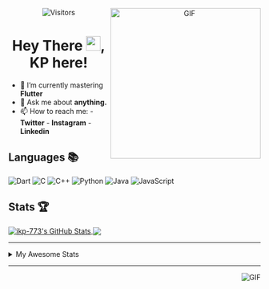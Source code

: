 <div align="center">
<img align="right" alt="GIF" height="300px" src="https://blog.insaid.co/wp-content/uploads/2020/01/Coding.gif"/>
       
![Visitors](https://visitor-badge.glitch.me/badge?page_id=ikp-773)

# Hey There <img src="https://media.tenor.com/images/822fb670841c6f6582fefbb82e338a50/tenor.gif" width="29px">, KP here!
</div>

- 🌱 I’m currently mastering **Flutter**
- 💬 Ask me about **anything.**
- 📫 How to reach me:
       - **Twitter** 
       - **Instagram**
       - **Linkedin**
         
## Languages 📚 
![Dart](http://img.shields.io/badge/-Dart-000?style=flat&logo=dart&logoColor=2BB7F6)
![C](https://img.shields.io/badge/-C-000?style=flat&logo=C)
![C++](https://img.shields.io/badge/-C++-000?style=flat&logo=C%2B%2B&logoColor=00599C)
![Python](https://img.shields.io/badge/-Python-000?style=flat&logo=python)
![Java](https://img.shields.io/badge/-Java-000?style=flat&logo=Java&logoColor=007396)
![JavaScript](https://img.shields.io/badge/-JavaScript-000?style=flat&logo=javascript)

##  Stats 🏆

<a href="https://github.com/ikp-773">
<img align="center" src="https://github-readme-stats.vercel.app/api?username=ikp-773&show_icons=true&theme=tokyonight&icon_color=6392DF&hide=prs" alt="ikp-773's GitHub Stats" />
</a> 
<a href="https://github.com/ikp-773">
<img align="center" src="https://github-readme-stats.vercel.app/api/top-langs/?username=ikp-773&layout=compact&show_icons=true&theme=tokyonight&icon_color=6392DF&hide=prs" />
</a>

---

<details>
       <summary>My Awesome Stats</summary>
       
<!--START_SECTION:waka-->
![Lines of code](https://img.shields.io/badge/From%20Hello%20World%20I%27ve%20Written-497540%20lines%20of%20code-blue)

**🐱 My Github Data** 

> 🏆 301 Contributions in the Year 2021
 > 
> 📦 167.6 kB Used in Github's Storage 
 > 
> 💼 Opted to Hire
 > 
> 📜 31 Public Repositories 
 > 
> 🔑 15 Private Repositories  
 > 
**I'm a Night 🦉** 

```text
🌞 Morning    137 commits    ██░░░░░░░░░░░░░░░░░░░░░░░   9.14% 
🌆 Daytime    303 commits    █████░░░░░░░░░░░░░░░░░░░░   20.21% 
🌃 Evening    615 commits    ██████████░░░░░░░░░░░░░░░   41.03% 
🌙 Night      444 commits    ███████░░░░░░░░░░░░░░░░░░   29.62%

```
📅 **I'm Most Productive on Saturday** 

```text
Monday       226 commits    ███░░░░░░░░░░░░░░░░░░░░░░   15.08% 
Tuesday      163 commits    ██░░░░░░░░░░░░░░░░░░░░░░░   10.87% 
Wednesday    218 commits    ███░░░░░░░░░░░░░░░░░░░░░░   14.54% 
Thursday     211 commits    ███░░░░░░░░░░░░░░░░░░░░░░   14.08% 
Friday       204 commits    ███░░░░░░░░░░░░░░░░░░░░░░   13.61% 
Saturday     244 commits    ████░░░░░░░░░░░░░░░░░░░░░   16.28% 
Sunday       233 commits    ████░░░░░░░░░░░░░░░░░░░░░   15.54%

```


📊 **This Week I Spent My Time On** 

```text
```

**I Mostly Code in Dart** 

```text
Dart                     18 repos            ██████████░░░░░░░░░░░░░░░   42.86% 
Python                   8 repos             ████░░░░░░░░░░░░░░░░░░░░░   19.05% 
HTML                     7 repos             ████░░░░░░░░░░░░░░░░░░░░░   16.67% 
JavaScript               4 repos             ██░░░░░░░░░░░░░░░░░░░░░░░   9.52% 
Java                     2 repos             █░░░░░░░░░░░░░░░░░░░░░░░░   4.76%

```


**Timeline**

![Chart not found](https://raw.githubusercontent.com/ikp-773/ikp-773/main/charts/bar_graph.png) 


<!--END_SECTION:waka-->
</details>

 ---
 
<img align="right" alt="GIF" src="https://github4life.herokuapp.com/ikp-773.gif" />


